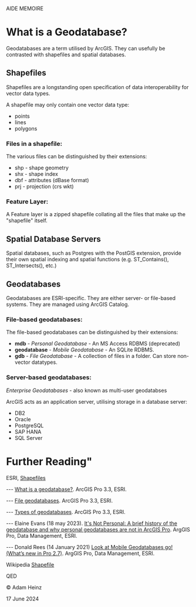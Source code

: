 AIDE MEMOIRE

What is a Geodatabase? 
======================


Geodatabases are a term utilised by ArcGIS. They can usefully be contrasted with shapefiles and spatial databases. 

## Shapefiles 

Shapefiles are a longstanding open specification of data interoperability for vector data types. 

A shapefile may only contain one vector data type:  

- points
- lines
- polygons


### Files in a shapefile: 

The various files can be distinguished by their extensions: 
- shp - shape geometry 
- shx - shape index
- dbf - attributes (dBase format)
- prj - projection (crs wkt)

### Feature Layer: 

A Feature layer is a zipped shapefile collating all the files that make up the "shapefile" itself. 


## Spatial Database Servers

Spatial databases, such as Postgres with the PostGIS extension, provide their own spatial indexing and spatial functions (e.g. ST_Contains(), ST_Intersects(), etc.) 

## Geodatabases 

Geodatabases are ESRI-specific. They are either server- or file-based systems. They are managed using ArcGIS Catalog. 

### File-based geodatabases:

The file-based geodatabases can be distinguished by their extensions: 

- **mdb** - *Personal Geodatabase* - An MS Access RDBMS (deprecated)
- **geodatabase** - *Mobile Geodatabase* - An SQLite RDBMS. 
- **gdb** - *File Geodatabase* - A collection of files in a folder. Can store non-vector datatypes. 

### Server-based geodatabases: 

*Enterprise Geodatabases* - also known as multi-user geodatabses

ArcGIS acts as an application server, utilising storage in a database server: 

- DB2
- Oracle
- PostgreSQL
- SAP HANA
- SQL Server 




# Further Reading" 

ESRI, [Shapefiles](https://doc.arcgis.com/en/arcgis-online/reference/shapefiles.htm) 

--- [What is a geodatabase?](https://pro.arcgis.com/en/pro-app/latest/help/data/geodatabases/overview/what-is-a-geodatabase-.htm). ArcGIS Pro 3.3, ESRI. 

--- [File geodatabases](https://pro.arcgis.com/en/pro-app/latest/help/data/geodatabases/manage-file-gdb/file-geodatabases.htm). ArcGIS Pro 3.3, ESRI. 

--- [Types of geodatabases](https://pro.arcgis.com/en/pro-app/latest/help/data/geodatabases/overview/types-of-geodatabases.htm). ArcGIS Pro 3.3, ESRI. 

--- Elaine Evans (18 may 2023). [It's Not Personal: A brief history of the geodatabase and why personal geodatabases are not in ArcGIS Pro](https://www.esri.com/arcgis-blog/products/arcgis-pro/data-management/its-not-personal/). ArgGIS Pro, Data Management, ESRI.  

--- Donald Rees (14 January 2021) [Look at Mobile Geodatabases go! (What’s new in Pro 2.7)](https://www.esri.com/arcgis-blog/products/arcgis-pro/data-management/look-at-mobile-geodatabases-go-whats-new-in-pro-2-7/). ArgGIS Pro, Data Management, ESRI.

Wikipedia [Shapefile](https://en.wikipedia.org/wiki/Shapefile) 



QED 

© Adam Heinz 

17 June 2024